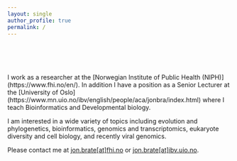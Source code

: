 ```yaml
---
layout: single
author_profile: true
permalink: /
---
```



<br>
<br>
<br>
<br>
I work as a researcher at the [Norwegian Institute of Public Health (NIPH)](https://www.fhi.no/en/). In addition I have a position as a Senior Lecturer at the [University of Oslo](https://www.mn.uio.no/ibv/english/people/aca/jonbra/index.html) where I teach Bioinformatics and Developmental biology.

I am interested in a wide variety of topics including evolution and phylogenetics, bioinformatics, genomics and transcriptomics, eukaryote diversity and cell biology, and recently viral genomics.  

Please contact me at [jon.brate[at]fhi.no](mailto:jon.brate@fhi.no) or [jon.brate[at]ibv.uio.no](mailto:jon.brate@ibv.uio.no).

